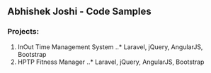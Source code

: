 ## Abhishek Joshi - Code Samples

### Projects:

1. InOut Time Management System
..* Laravel, jQuery, AngularJS, Bootstrap
2. HPTP Fitness Manager
..* Laravel, jQuery, AngularJS, Bootstrap